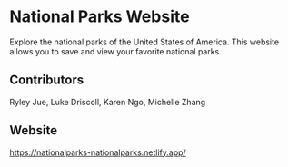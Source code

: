 # National Parks Website

Explore the national parks of the United States of America. This website allows you to save and view your favorite national parks.

## Contributors

Ryley Jue, Luke Driscoll, Karen Ngo, Michelle Zhang

## Website

https://nationalparks-nationalparks.netlify.app/
